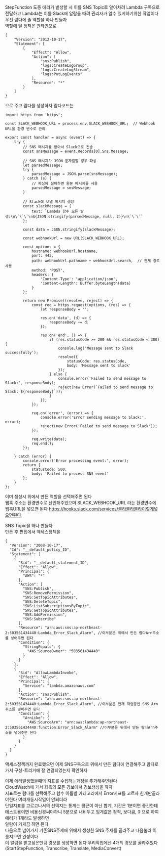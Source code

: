 StepFunction 도중 에러가 발생할 시 이를 SNS Topic로 알아차려 Lambda 구독으로 전달하고 Lambda는 이를 Slack에 알람을 때려 관리자가 알수 있게하기위한 작업이다  
우선 람다에 줄 역할을 하나 만들자  
역할에 달 정책은 인라인으로  
```
{
    "Version": "2012-10-17",
    "Statement": [
        {
            "Effect": "Allow",
            "Action": [
                "sns:Publish",
                "logs:CreateLogGroup",
                "logs:CreateLogStream",
                "logs:PutLogEvents"
            ],
            "Resource": "*"
        }
    ]
}
```
으로 주고 람다를 생성하자 람다코드는  
```
import https from 'https';

const SLACK_WEBHOOK_URL = process.env.SLACK_WEBHOOK_URL;  // Webhook URL을 환경 변수로 관리

export const handler = async (event) => {
    try {
        // SNS 메시지를 받아서 Slack으로 전송
        const snsMessage = event.Records[0].Sns.Message;

        // SNS 메시지가 JSON 문자열일 경우 파싱
        let parsedMessage;
        try {
            parsedMessage = JSON.parse(snsMessage);
        } catch (e) {
            // 파싱에 실패하면 원본 메시지를 사용
            parsedMessage = snsMessage;
        }

        // Slack에 보낼 메시지 생성
        const slackMessage = {
            text: `Lambda 함수 오류 발생:\n\`\`\`\n${JSON.stringify(parsedMessage, null, 2)}\n\`\`\``
        };

        const data = JSON.stringify(slackMessage);

        const webhookUrl = new URL(SLACK_WEBHOOK_URL);

        const options = {
            hostname: webhookUrl.hostname,
            port: 443,
            path: webhookUrl.pathname + webhookUrl.search,  // 전체 경로 사용
            method: 'POST',
            headers: {
                'Content-Type': 'application/json',
                'Content-Length': Buffer.byteLength(data)
            }
        };

        return new Promise((resolve, reject) => {
            const req = https.request(options, (res) => {
                let responseBody = '';

                res.on('data', (d) => {
                    responseBody += d;
                });

                res.on('end', () => {
                    if (res.statusCode >= 200 && res.statusCode < 300) {
                        console.log('Message sent to Slack successfully');
                        resolve({
                            statusCode: res.statusCode,
                            body: 'Message sent to Slack'
                        });
                    } else {
                        console.error('Failed to send message to Slack:', responseBody);
                        reject(new Error(`Failed to send message to Slack: ${responseBody}`));
                    }
                });
            });

            req.on('error', (error) => {
                console.error('Error sending message to Slack:', error);
                reject(new Error('Failed to send message to Slack'));
            });

            req.write(data);
            req.end();
        });

    } catch (error) {
        console.error('Error processing event:', error);
        return {
            statusCode: 500,
            body: 'Failed to process SNS event'
        };
    }
};
```
  
이며 생성시 위에서 만든 역할을 선택해주면 된다  
웹훅 주소는 환경변수로 선언해주었으며 SLACK_WEBHOOK_URL 라는 환경변수에 웹훅URL을 넣으면 된다 https://hooks.slack.com/services/블라블라블라이렇게넣으면된다  
  
SNS Topic을 하나 만들자  
만든 후 편집에서 액세스정책을  
```
{
  "Version": "2008-10-17",
  "Id": "__default_policy_ID",
  "Statement": [
    {
      "Sid": "__default_statement_ID",
      "Effect": "Allow",
      "Principal": {
        "AWS": "*"
      },
      "Action": [
        "SNS:Publish",
        "SNS:RemovePermission",
        "SNS:SetTopicAttributes",
        "SNS:DeleteTopic",
        "SNS:ListSubscriptionsByTopic",
        "SNS:GetTopicAttributes",
        "SNS:AddPermission",
        "SNS:Subscribe"
      ],
      "Resource": "arn:aws:sns:ap-northeast-2:503561434440:Lambda_Error_Slack_Alarm", //이부분은 위에서 만든 람다Arn주소를 넣어주면 된다
      "Condition": {
        "StringEquals": {
          "AWS:SourceOwner": "503561434440"
        }
      }
    },
    {
      "Sid": "AllowLambdaInvoke",
      "Effect": "Allow",
      "Principal": {
        "Service": "lambda.amazonaws.com"
      },
      "Action": "sns:Publish",
      "Resource": "arn:aws:sns:ap-northeast-2:503561434440:Lambda_Error_Slack_Alarm", //이부분은 현재 작업중인 SNS Arn주소를 넣어주면 된다
      "Condition": {
        "ArnLike": {
          "AWS:SourceArn": "arn:aws:lambda:ap-northeast-2:503561434440:function:Error_Slack_Alarm" //이부분은 위에서 만든 람다Arn주소를 넣어주면 된다
        }
      }
    }
  ]
}
```
  
액세스정책까지 완료했으면 이제 SNS구독으로 위에서 만든 람다에 연결해주고 람다로 가서 구성-트리거에 잘 연결되었는지 확인하자  
  
이제 에러발생했을때의 지표를 수집하는과정을 추가해주면된다  
CloudWatch에 가서 좌측의 모든 경보에서 경보생성을 하자  
지표로는 람다를 선택해주고 함수 이름별 카테고리에서 Error지표를 고르자 한개만골라야한다 여러개동시작업이 안되더라  
단일지표를 고르고나서의 선택지는 통계는 평균이 아닌 합계, 기간은 1분이면 좋긴한데 테스트용이면 비용신경써야하니 5분으로 내비두고 임계값은 정적, 보다큼, 0 으로 하여 에러가 1개라도 발생하면  
알람이 가게끔 하면 된다  
다음으로 넘어가서 기존SNS주제에 위에서 생성한 SNS 주제를 골라주고 다음눌러 이름지으면 완성이다  
이 알람을 받고싶은만큼 경보를 생성하면 된다 우리작업에선 4개의 경보를 골라주었다(StartStepFunction, Transcribe, Translate, MediaConvert)